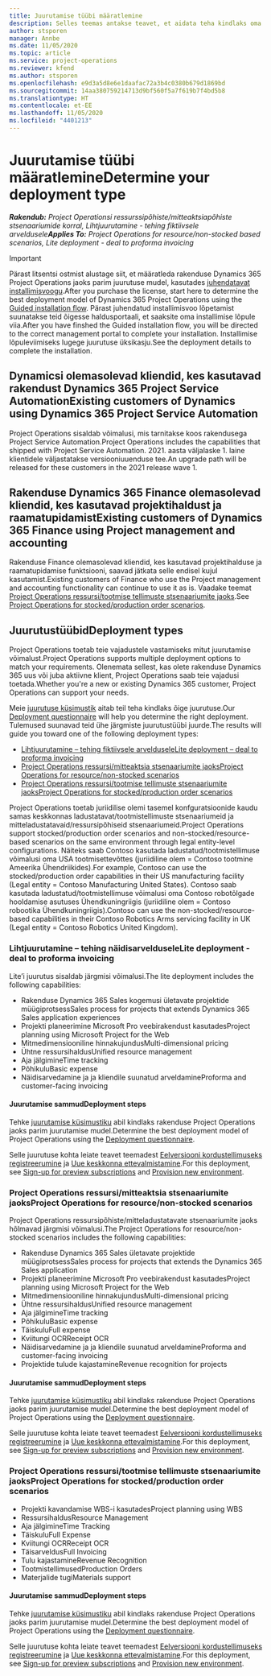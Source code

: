 ```yaml
---
title: Juurutamise tüübi määratlemine
description: Selles teemas antakse teavet, et aidata teha kindlaks oma ettevõtte projektitoimingute õige juurutamistüüp.
author: stsporen
manager: Annbe
ms.date: 11/05/2020
ms.topic: article
ms.service: project-operations
ms.reviewer: kfend
ms.author: stsporen
ms.openlocfilehash: e9d3a5d8e6e1daafac72a3b4c0380b679d1869bd
ms.sourcegitcommit: 14aa380759214713d9bf560f5a7f619b7f4bd5b8
ms.translationtype: HT
ms.contentlocale: et-EE
ms.lasthandoff: 11/05/2020
ms.locfileid: "4401213"
---
```

# <a name="determine-your-deployment-type"></a><span data-ttu-id="4ba83-103">Juurutamise tüübi määratlemine</span><span class="sxs-lookup"><span data-stu-id="4ba83-103">Determine your deployment type</span></span>

<span data-ttu-id="4ba83-104">_**Rakendub:** Project Operationsi ressurssipõhiste/mitteaktsiapõhiste stsenaariumide korral,  Lihtjuurutamine - tehing fiktiivsele arveldusele_</span><span class="sxs-lookup"><span data-stu-id="4ba83-104">_**Applies To:** Project Operations for resource/non-stocked based scenarios, Lite deployment - deal to proforma invoicing_</span></span>

> [!IMPORTANT]
> <span data-ttu-id="4ba83-105">Pärast litsentsi ostmist alustage siit, et määratleda rakenduse Dynamics 365 Project Operations jaoks parim juurutuse mudel, kasutades [juhendatavat installimisvoogu](https://aka.ms/provisionprojectoperations).</span><span class="sxs-lookup"><span data-stu-id="4ba83-105">After you purchase the license, start here to determine the best deployment model of Dynamics 365 Project Operations using the [Guided installation flow](https://aka.ms/provisionprojectoperations).</span></span>
> <span data-ttu-id="4ba83-106">Pärast juhendatud installimisvoo lõpetamist suunatakse teid õigesse haldusportaali, et saaksite oma installimise lõpule viia.</span><span class="sxs-lookup"><span data-stu-id="4ba83-106">After you have finshed the Guided installation flow, you will be directed to the correct management portal to complete your installation.</span></span> <span data-ttu-id="4ba83-107">Installimise lõpuleviimiseks lugege juurutuse üksikasju.</span><span class="sxs-lookup"><span data-stu-id="4ba83-107">See the deployment details to complete the installation.</span></span>


## <a name="existing-customers-of-dynamics-using-dynamics-365-project-service-automation"></a><span data-ttu-id="4ba83-108">Dynamicsi olemasolevad kliendid, kes kasutavad rakendust Dynamics 365 Project Service Automation</span><span class="sxs-lookup"><span data-stu-id="4ba83-108">Existing customers of Dynamics using Dynamics 365 Project Service Automation</span></span>
<span data-ttu-id="4ba83-109">Project Operations sisaldab võimalusi, mis tarnitakse koos rakendusega Project Service Automation.</span><span class="sxs-lookup"><span data-stu-id="4ba83-109">Project Operations includes the capabilities that shipped with Project Service Automation.</span></span> <span data-ttu-id="4ba83-110">2021. aasta väljalaske 1. laine klientidele väljastatakse versiooniuuenduse tee.</span><span class="sxs-lookup"><span data-stu-id="4ba83-110">An upgrade path will be released for these customers in the 2021 release wave 1.</span></span>

## <a name="existing-customers-of-dynamics-365-finance-using-project-management-and-accounting"></a><span data-ttu-id="4ba83-111">Rakenduse Dynamics 365 Finance olemasolevad kliendid, kes kasutavad projektihaldust ja raamatupidamist</span><span class="sxs-lookup"><span data-stu-id="4ba83-111">Existing customers of Dynamics 365 Finance using Project management and accounting</span></span> 

<span data-ttu-id="4ba83-112">Rakenduse Finance olemasolevad kliendid, kes kasutavad projektihalduse ja raamatupidamise funktsiooni, saavad jätkata selle endisel kujul kasutamist.</span><span class="sxs-lookup"><span data-stu-id="4ba83-112">Existing customers of Finance who use the Project management and accounting functionality can continue to use it as is.</span></span> <span data-ttu-id="4ba83-113">Vaadake teemat [Project Operations ressursi/tootmise tellimuste stsenaariumite jaoks](#pma).</span><span class="sxs-lookup"><span data-stu-id="4ba83-113">See [Project Operations for stocked/production order scenarios](#pma).</span></span>


## <a name="deployment-types"></a><span data-ttu-id="4ba83-114">Juurutustüübid</span><span class="sxs-lookup"><span data-stu-id="4ba83-114">Deployment types</span></span>
<span data-ttu-id="4ba83-115">Project Operations toetab teie vajadustele vastamiseks mitut juurutamise võimalust.</span><span class="sxs-lookup"><span data-stu-id="4ba83-115">Project Operations supports multiple deployment options to match your requirements.</span></span> <span data-ttu-id="4ba83-116">Olenemata sellest, kas olete rakenduse Dynamics 365 uus või juba aktiivne klient, Project Operations saab teie vajadusi toetada.</span><span class="sxs-lookup"><span data-stu-id="4ba83-116">Whether you're a new or existing Dynamics 365 customer, Project Operations can support your needs.</span></span>

<span data-ttu-id="4ba83-117">Meie [juurutuse küsimustik](https://aka.ms/provisionprojectoperations) aitab teil teha kindlaks õige juurutuse.</span><span class="sxs-lookup"><span data-stu-id="4ba83-117">Our [Deployment questionnaire](https://aka.ms/provisionprojectoperations) will help you determine the right deployment.</span></span> <span data-ttu-id="4ba83-118">Tulemused suunavad teid ühe järgmiste juurutustüübi juurde.</span><span class="sxs-lookup"><span data-stu-id="4ba83-118">The results will guide you toward one of the following deployment types:</span></span>

- [<span data-ttu-id="4ba83-119">Lihtjuurutamine – tehing fiktiivsele arveldusele</span><span class="sxs-lookup"><span data-stu-id="4ba83-119">Lite deployment – deal to proforma invoicing</span></span>](#lite)
- [<span data-ttu-id="4ba83-120">Project Operations ressursi/mitteaktsia stsenaariumite jaoks</span><span class="sxs-lookup"><span data-stu-id="4ba83-120">Project Operations for resource/non-stocked scenarios</span></span>](#integrated)
- [<span data-ttu-id="4ba83-121">Project Operations ressursi/tootmise tellimuste stsenaariumite jaoks</span><span class="sxs-lookup"><span data-stu-id="4ba83-121">Project Operations for stocked/production order scenarios</span></span>](#pma)

<span data-ttu-id="4ba83-122">Project Operations toetab juriidilise olemi tasemel konfguratsioonide kaudu samas keskkonnas ladustatavat/tootmistellimuste stsenaariumeid ja mitteladustatavaid/ressursipõhiseid stsenaariumeid.</span><span class="sxs-lookup"><span data-stu-id="4ba83-122">Project Operations support stocked/production order scenarios and non-stocked/resource-based scenarios on the same environment through legal entity-level configurations.</span></span> <span data-ttu-id="4ba83-123">Näiteks saab Contoso kasutada ladustatud/tootmistellimuse võimalusi oma USA tootmisettevõttes (juriidiline olem = Contoso tootmine Ameerika Ühendriikides).</span><span class="sxs-lookup"><span data-stu-id="4ba83-123">For example, Contoso can use the stocked/production order capabilities in their US manufacturing facility (Legal entity = Contoso Manufacturing United States).</span></span> <span data-ttu-id="4ba83-124">Contoso saab kasutada ladustatud/tootmistellimuse võimalusi oma Contoso robotõlgade hooldamise asutuses Ühendkuningriigis (juriidiline olem = Contoso robootika Ühendkuningriigis).</span><span class="sxs-lookup"><span data-stu-id="4ba83-124">Contoso can use the non-stocked/resource-based capabilities in their Contoso Robotics Arms servicing facility in UK (Legal entity = Contoso Robotics United Kingdom).</span></span>

### <a name="lite-deployment---deal-to-proforma-invoicing"></a><a  name="lite"></a><span data-ttu-id="4ba83-125">Lihtjuurutamine – tehing näidisarveldusele</span><span class="sxs-lookup"><span data-stu-id="4ba83-125">Lite deployment - deal to proforma invoicing</span></span>

<span data-ttu-id="4ba83-126">Lite’i juurutus sisaldab järgmisi võimalusi.</span><span class="sxs-lookup"><span data-stu-id="4ba83-126">The lite deployment includes the following capabilities:</span></span>

- <span data-ttu-id="4ba83-127">Rakenduse Dynamics 365 Sales kogemusi ületavate projektide müügiprotsess</span><span class="sxs-lookup"><span data-stu-id="4ba83-127">Sales process for projects that extends Dynamics 365 Sales application experiences</span></span>
- <span data-ttu-id="4ba83-128">Projekti planeerimine Microsoft Pro veebirakendust kasutades</span><span class="sxs-lookup"><span data-stu-id="4ba83-128">Project planning using Microsoft Project for the Web</span></span>
- <span data-ttu-id="4ba83-129">Mitmedimensiooniline hinnakujundus</span><span class="sxs-lookup"><span data-stu-id="4ba83-129">Multi-dimensional pricing</span></span>
- <span data-ttu-id="4ba83-130">Ühtne ressursihaldus</span><span class="sxs-lookup"><span data-stu-id="4ba83-130">Unified resource management</span></span>
- <span data-ttu-id="4ba83-131">Aja jälgimine</span><span class="sxs-lookup"><span data-stu-id="4ba83-131">Time tracking</span></span>
- <span data-ttu-id="4ba83-132">Põhikulu</span><span class="sxs-lookup"><span data-stu-id="4ba83-132">Basic expense</span></span>
- <span data-ttu-id="4ba83-133">Näidisarvedamine ja ja kliendile suunatud arveldamine</span><span class="sxs-lookup"><span data-stu-id="4ba83-133">Proforma and customer-facing invoicing</span></span> 

#### <a name="deployment-steps"></a><span data-ttu-id="4ba83-134">Juurutamise sammud</span><span class="sxs-lookup"><span data-stu-id="4ba83-134">Deployment steps</span></span>
<span data-ttu-id="4ba83-135">Tehke [juurutamise küsimustiku](https://aka.ms/provisionprojectoperations) abil kindlaks rakenduse Project Operations jaoks parim juurutamise mudel.</span><span class="sxs-lookup"><span data-stu-id="4ba83-135">Determine the best deployment model of Project Operations using the [Deployment questionnaire](https://aka.ms/provisionprojectoperations).</span></span>

<span data-ttu-id="4ba83-136">Selle juurutuse kohta leiate teavet teemadest [Eelversiooni kordustellimuseks registreerumine](lite-preview-subscription-sign-up.md) ja [Uue keskkonna ettevalmistamine](lite-deployment.md).</span><span class="sxs-lookup"><span data-stu-id="4ba83-136">For this deployment, see [Sign-up for preview subscriptions](lite-preview-subscription-sign-up.md) and [Provision new environment](lite-deployment.md).</span></span> 


### <a name="project-operations-for-resourcenon-stocked-scenarios"></a><a name="integrated"></a><span data-ttu-id="4ba83-137">Project Operations ressursi/mitteaktsia stsenaariumite jaoks</span><span class="sxs-lookup"><span data-stu-id="4ba83-137">Project Operations for resource/non-stocked scenarios</span></span>
<span data-ttu-id="4ba83-138">Project Operations ressursipõhiste/mitteladustatavate stsenaariumite jaoks hõlmavad järgmisi võimalusi.</span><span class="sxs-lookup"><span data-stu-id="4ba83-138">The Project Operations for resource/non-stocked scenarios includes the following capabilities:</span></span>
 
- <span data-ttu-id="4ba83-139">Rakenduse Dynamics 365 Sales ületavate projektide müügiprotsess</span><span class="sxs-lookup"><span data-stu-id="4ba83-139">Sales process for projects that extends the Dynamics 365 Sales application</span></span>
- <span data-ttu-id="4ba83-140">Projekti planeerimine Microsoft Pro veebirakendust kasutades</span><span class="sxs-lookup"><span data-stu-id="4ba83-140">Project planning using Microsoft Project for the Web</span></span>
- <span data-ttu-id="4ba83-141">Mitmedimensiooniline hinnakujundus</span><span class="sxs-lookup"><span data-stu-id="4ba83-141">Multi-dimensional pricing</span></span>
- <span data-ttu-id="4ba83-142">Ühtne ressursihaldus</span><span class="sxs-lookup"><span data-stu-id="4ba83-142">Unified resource management</span></span>
- <span data-ttu-id="4ba83-143">Aja jälgimine</span><span class="sxs-lookup"><span data-stu-id="4ba83-143">Time tracking</span></span>
- <span data-ttu-id="4ba83-144">Põhikulu</span><span class="sxs-lookup"><span data-stu-id="4ba83-144">Basic expense</span></span>
- <span data-ttu-id="4ba83-145">Täiskulu</span><span class="sxs-lookup"><span data-stu-id="4ba83-145">Full expense</span></span>
- <span data-ttu-id="4ba83-146">Kviitungi OCR</span><span class="sxs-lookup"><span data-stu-id="4ba83-146">Receipt OCR</span></span>
- <span data-ttu-id="4ba83-147">Näidisarvedamine ja ja kliendile suunatud arveldamine</span><span class="sxs-lookup"><span data-stu-id="4ba83-147">Proforma and customer-facing invoicing</span></span> 
- <span data-ttu-id="4ba83-148">Projektide tulude kajastamine</span><span class="sxs-lookup"><span data-stu-id="4ba83-148">Revenue recognition for projects</span></span>

#### <a name="deployment-steps"></a><span data-ttu-id="4ba83-149">Juurutamise sammud</span><span class="sxs-lookup"><span data-stu-id="4ba83-149">Deployment steps</span></span>
<span data-ttu-id="4ba83-150">Tehke [juurutamise küsimustiku](https://aka.ms/provisionprojectoperations) abil kindlaks rakenduse Project Operations jaoks parim juurutamise mudel.</span><span class="sxs-lookup"><span data-stu-id="4ba83-150">Determine the best deployment model of Project Operations using the [Deployment questionnaire](https://aka.ms/provisionprojectoperations).</span></span>

<span data-ttu-id="4ba83-151">Selle juurutuse kohta leiate teavet teemadest [Eelversiooni kordustellimuseks registreerumine](resource-sign-up-preview-subscription.md) ja [Uue keskkonna ettevalmistamine](resource-provision-new-environment.md).</span><span class="sxs-lookup"><span data-stu-id="4ba83-151">For this deployment, see [Sign-up for preview subscriptions](resource-sign-up-preview-subscription.md) and [Provision new environment](resource-provision-new-environment.md).</span></span> 


### <a name="project-operations-for-stockedproduction-order-scenarios"></a><a name="pma"></a><span data-ttu-id="4ba83-152">Project Operations ressursi/tootmise tellimuste stsenaariumite jaoks</span><span class="sxs-lookup"><span data-stu-id="4ba83-152">Project Operations for stocked/production order scenarios</span></span>

- <span data-ttu-id="4ba83-153">Projekti kavandamise WBS-i kasutades</span><span class="sxs-lookup"><span data-stu-id="4ba83-153">Project planning using WBS</span></span>
- <span data-ttu-id="4ba83-154">Ressursihaldus</span><span class="sxs-lookup"><span data-stu-id="4ba83-154">Resource Management</span></span>
- <span data-ttu-id="4ba83-155">Aja jälgimine</span><span class="sxs-lookup"><span data-stu-id="4ba83-155">Time Tracking</span></span>
- <span data-ttu-id="4ba83-156">Täiskulu</span><span class="sxs-lookup"><span data-stu-id="4ba83-156">Full Expense</span></span>
- <span data-ttu-id="4ba83-157">Kviitungi OCR</span><span class="sxs-lookup"><span data-stu-id="4ba83-157">Receipt OCR</span></span>
- <span data-ttu-id="4ba83-158">Täisarveldus</span><span class="sxs-lookup"><span data-stu-id="4ba83-158">Full Invoicing</span></span>
- <span data-ttu-id="4ba83-159">Tulu kajastamine</span><span class="sxs-lookup"><span data-stu-id="4ba83-159">Revenue Recognition</span></span>
- <span data-ttu-id="4ba83-160">Tootmistellimused</span><span class="sxs-lookup"><span data-stu-id="4ba83-160">Production Orders</span></span>
- <span data-ttu-id="4ba83-161">Materjalide tugi</span><span class="sxs-lookup"><span data-stu-id="4ba83-161">Materials support</span></span>

#### <a name="deployment-steps"></a><span data-ttu-id="4ba83-162">Juurutamise sammud</span><span class="sxs-lookup"><span data-stu-id="4ba83-162">Deployment steps</span></span>
<span data-ttu-id="4ba83-163">Tehke [juurutamise küsimustiku](https://aka.ms/provisionprojectoperations) abil kindlaks rakenduse Project Operations jaoks parim juurutamise mudel.</span><span class="sxs-lookup"><span data-stu-id="4ba83-163">Determine the best deployment model of Project Operations using the [Deployment questionnaire](https://aka.ms/provisionprojectoperations).</span></span>

<span data-ttu-id="4ba83-164">Selle juurutuse kohta leiate teavet teemadest [Eelversiooni kordustellimuseks registreerumine](https://docs.microsoft.com/dynamics365/fin-ops-core/dev-itpro/dev-tools/sign-up-preview-subscription?toc=/dynamics365/finance/toc.json) ja [Uue keskkonna ettevalmistamine](https://docs.microsoft.com/dynamics365/fin-ops-core/dev-itpro/deployment/deploy-demo-environment?toc=/dynamics365/finance/toc.json).</span><span class="sxs-lookup"><span data-stu-id="4ba83-164">For this deployment, see [Sign-up for preview subscriptions](https://docs.microsoft.com/dynamics365/fin-ops-core/dev-itpro/dev-tools/sign-up-preview-subscription?toc=/dynamics365/finance/toc.json) and [Provision new environment](https://docs.microsoft.com/dynamics365/fin-ops-core/dev-itpro/deployment/deploy-demo-environment?toc=/dynamics365/finance/toc.json).</span></span> 

